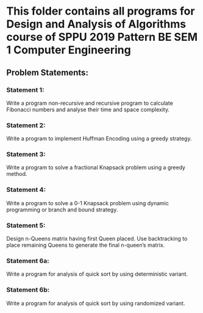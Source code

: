 # This folder contains all programs for Design and Analysis of Algorithms course of SPPU 2019 Pattern BE SEM 1 Computer Engineering

## Problem Statements:
### Statement 1:
Write a program non-recursive and recursive program to calculate Fibonacci numbers and analyse their time and space complexity.

### Statement 2:
Write a program to implement Huffman Encoding using a greedy strategy.

### Statement 3:
Write a program to solve a fractional Knapsack problem using a greedy method.

### Statement 4:
Write a program to solve a 0-1 Knapsack problem using dynamic programming or branch and bound strategy.

### Statement 5:
Design n-Queens matrix having first Queen placed. Use backtracking to place remaining Queens to generate the final n-queen’s matrix.

### Statement 6a:
Write a program for analysis of quick sort by using deterministic variant.

### Statement 6b:
Write a program for analysis of quick sort by using randomized variant.
